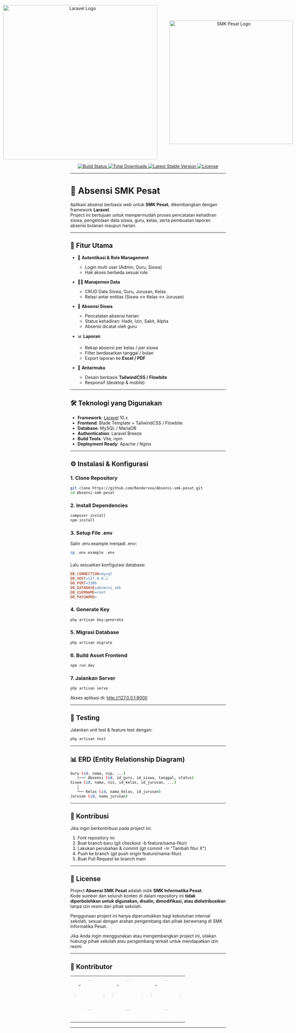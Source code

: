 <div align="center" style="display:flex; align-items:center; justify-content:center; gap:40px;">
  <a href="https://laravel.com" target="_blank">
    <img src="https://raw.githubusercontent.com/laravel/art/master/logo-lockup/5%20SVG/2%20CMYK/1%20Full%20Color/laravel-logolockup-cmyk-red.svg" 
         width="500" alt="Laravel Logo">
  </a>
  <a href="https://smkpesat.sch.id" target="_blank">
    <img src="https://smkpesat.sch.id/wp-content/uploads/2025/07/Logo-SMKPesatITXPRO-scaled.png" 
         width="400" alt="SMK Pesat Logo">
  </a>
</div>

<p align="center">
  <a href="https://github.com/Rendervou/Absensi-smk-pesat/actions">
    <img src="https://img.shields.io/github/actions/workflow/status/Rendervou/Absensi-smk-pesat/laravel.yml?branch=main" alt="Build Status">
  </a>
  <a href="https://packagist.org/packages/laravel/framework">
    <img src="https://img.shields.io/packagist/dt/laravel/framework" alt="Total Downloads">
  </a>
  <a href="https://packagist.org/packages/laravel/framework">
    <img src="https://img.shields.io/packagist/v/laravel/framework" alt="Latest Stable Version">
  </a>
  <a href="https://opensource.org/licenses/MIT">
    <img src="https://img.shields.io/badge/license-MIT-green" alt="License">
  </a>
</p>

---

# 📌 Absensi SMK Pesat

Aplikasi absensi berbasis web untuk **SMK Pesat**, dikembangkan dengan framework **Laravel**.  
Project ini bertujuan untuk mempermudah proses pencatatan kehadiran siswa, pengelolaan data siswa, guru, kelas, serta pembuatan laporan absensi bulanan maupun harian.

---

## 🚀 Fitur Utama

- 🔐 **Autentikasi & Role Management**
  - Login multi user (Admin, Guru, Siswa)
  - Hak akses berbeda sesuai role

- 👨‍🏫 **Manajemen Data**
  - CRUD Data Siswa, Guru, Jurusan, Kelas
  - Relasi antar entitas (Siswa ↔ Kelas ↔ Jurusan)

- 📝 **Absensi Siswa**
  - Pencatatan absensi harian
  - Status kehadiran: Hadir, Izin, Sakit, Alpha
  - Absensi dicatat oleh guru

- 📊 **Laporan**
  - Rekap absensi per kelas / per siswa
  - Filter berdasarkan tanggal / bulan
  - Export laporan ke **Excel / PDF**

- 🎨 **Antarmuka**
  - Desain berbasis **TailwindCSS / Flowbite**
  - Responsif (desktop & mobile)

---

## 🛠️ Teknologi yang Digunakan

- **Framework**: [Laravel](https://laravel.com/) 10.x
- **Frontend**: Blade Template + TailwindCSS / Flowbite
- **Database**: MySQL / MariaDB
- **Authentication**: Laravel Breeze
- **Build Tools**: Vite, npm
- **Deployment Ready**: Apache / Nginx

---

## ⚙️ Instalasi & Konfigurasi

### 1. Clone Repository
```bash
git clone https://github.com/Rendervou/Absensi-smk-pesat.git
cd Absensi-smk-pesat
```

### 2. Install Dependencies
```bash
composer install
npm install
```

### 3. Setup File .env
Salin .env.example menjadi .env:
```bash
cp .env.example .env
```

### 
Lalu sesuaikan konfigurasi database:
```makefile
DB_CONNECTION=mysql
DB_HOST=127.0.0.1
DB_PORT=3306
DB_DATABASE=absensi_smk
DB_USERNAME=root
DB_PASSWORD=
```

### 4. Generate Key
```bash
php artisan key:generate
```

### 5. Migrasi Database
```bash
php artisan migrate
```

### 6. Build Asset Frontend
```bash
npm run dev
```

### 7. Jalankan Server
```bash
php artisan serve
```
Akses aplikasi di: http://127.0.0.1:8000

---

## 🧪 Testing

Jalankan unit test & feature test dengan:
```bash
php artisan test
```

---

## 📊 ERD (Entity Relationship Diagram)

```bash
Guru (id, nama, nip, ...)
   │──< Absensi (id, id_guru, id_siswa, tanggal, status)
Siswa (id, nama, nis, id_kelas, id_jurusan, ...)
   │
   └── Kelas (id, nama_kelas, id_jurusan)
Jurusan (id, nama_jurusan)
```

---

## 🤝 Kontribusi

Jika ingin berkontribusi pada project ini:
1. Fork repository ini
2. Buat branch baru (git checkout -b feature/nama-fitur)
3. Lakukan perubahan & commit (git commit -m "Tambah fitur X")
4. Push ke branch (git push origin feature/nama-fitur)
5. Buat Pull Request ke branch main

---

## 📝 License

Project **Absensi SMK Pesat** adalah milik **SMK Informatika Pesat**.  
Kode sumber dan seluruh konten di dalam repository ini **tidak diperbolehkan untuk digunakan, disalin, dimodifikasi, atau didistribusikan** tanpa izin resmi dari pihak sekolah.  

Penggunaan project ini hanya diperuntukkan bagi kebutuhan internal sekolah, sesuai dengan arahan pengembang dan pihak berwenang di SMK Informatika Pesat.  

Jika Anda ingin menggunakan atau mengembangkan project ini, silakan hubungi pihak sekolah atau pengembang terkait untuk mendapatkan izin resmi.

---

## 👥 Kontributor

<table align="center" cellpadding="0" cellspacing="0">
  <tr>
    <td align="center" style="padding:12px;">
      <a href="https://github.com/Rendervou" style="text-decoration:none;color:#ffffff;">
        <img src="https://github.com/Rendervou.png" width="96" style="border-radius:50%;display:block;margin:0 auto;border:2px solid rgba(255,255,255,0.12);">
        <div style="margin-top:8px;font-weight:700;font-size:14px;">Rendervou</div>
      </a>
    </td>
    <td align="center" style="padding:12px;">
      <a href="https://github.com/SOoyaaqt12" style="text-decoration:none;color:#ffffff;">
        <img src="https://github.com/SOoyaaqt12.png" width="96" style="border-radius:50%;display:block;margin:0 auto;border:2px solid rgba(255,255,255,0.12);">
        <div style="margin-top:8px;font-weight:700;font-size:14px;">SOoyaaqt12</div>
      </a>
    </td>
    <td align="center" style="padding:12px;">
      <a href="https://github.com/FarrelAlvidi" style="text-decoration:none;color:#ffffff;">
        <img src="https://github.com/FarrelAlvidi.png" width="96" style="border-radius:50%;display:block;margin:0 auto;border:2px solid rgba(255,255,255,0.12);">
        <div style="margin-top:8px;font-weight:700;font-size:14px;">FarrelAlvidi</div>
      </a>
    </td>
  </tr>
</table>

---

